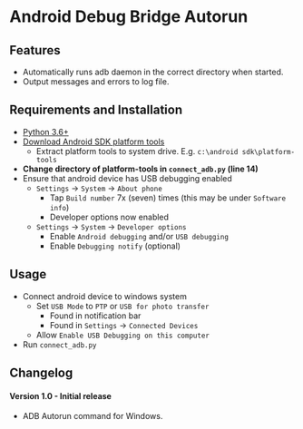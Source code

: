 # Android Debug Bridge Autorun

## Features
 - Automatically runs adb daemon in the correct directory when started.
 - Output messages and errors to log file.

## Requirements and Installation
 - [Python 3.6+](https://www.python.org/)
 - [Download Android SDK platform tools](https://developer.android.com/studio/releases/platform-tools.html)
    - Extract platform tools to system drive. E.g. `c:\android sdk\platform-tools`
 - **Change directory of platform-tools in `connect_adb.py` (line 14)**
 - Ensure that android device has USB debugging enabled
    - `Settings` -> `System` -> `About phone`
        - Tap `Build number` 7x (seven) times (this may be under `Software info`)
        - Developer options now enabled
    - `Settings` -> `System` -> `Developer options`
        - Enable `Android debugging` and/or `USB debugging`
        - Enable `Debugging notify` (optional)

## Usage
 - Connect android device to windows system
     - Set `USB Mode` to `PTP` or `USB for photo transfer`
        - Found in notification bar 
        - Found in `Settings` -> `Connected Devices`
     - Allow `Enable USB Debugging on this computer`
 - Run `connect_adb.py`

## Changelog
#### Version 1.0 - Initial release
 - ADB Autorun command for Windows.
